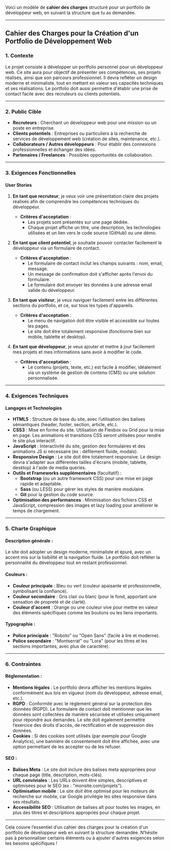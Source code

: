Voici un modèle de **cahier des charges** structuré pour un portfolio de développeur web, en suivant la structure que tu as demandée.

---

## Cahier des Charges pour la Création d'un Portfolio de Développement Web

### 1. **Contexte**
   Le projet consiste à développer un portfolio personnel pour un développeur web. Ce site aura pour objectif de présenter ses compétences, ses projets réalisés, ainsi que son parcours professionnel. Il devra refléter un design moderne et minimaliste, tout en mettant en valeur ses capacités techniques et ses réalisations. Le portfolio doit aussi permettre d'établir une prise de contact facile avec des recruteurs ou clients potentiels.

---

### 2. **Public Cible**
   - **Recruteurs** : Cherchant un développeur web pour une mission ou un poste en entreprise.
   - **Clients potentiels** : Entreprises ou particuliers à la recherche de services de développement web (création de sites, maintenance, etc.).
   - **Collaborateurs / Autres développeurs** : Pour établir des connexions professionnelles et échanger des idées.
   - **Partenaires / Freelances** : Possibles opportunités de collaboration.

---

### 3. **Exigences Fonctionnelles**

#### User Stories

1. **En tant que recruteur**, je veux voir une présentation claire des projets réalisés afin de comprendre les compétences techniques du développeur.
   - **Critères d'acceptation** : 
     - Les projets sont présentés sur une page dédiée.
     - Chaque projet affiche un titre, une description, les technologies utilisées et un lien vers le code source (GitHub) ou une démo.

2. **En tant que client potentiel**, je souhaite pouvoir contacter facilement le développeur via un formulaire de contact.
   - **Critères d'acceptation** : 
     - Le formulaire de contact inclut les champs suivants : nom, email, message.
     - Un message de confirmation doit s'afficher après l'envoi du formulaire.
     - Le formulaire doit envoyer les données à une adresse email valide du développeur.

3. **En tant que visiteur**, je veux naviguer facilement entre les différentes sections du portfolio, et ce, sur tous les types d'appareils.
   - **Critères d'acceptation** : 
     - Le menu de navigation doit être visible et accessible sur toutes les pages.
     - Le site doit être totalement responsive (fonctionne bien sur mobile, tablette et desktop).

4. **En tant que développeur**, je veux ajouter et mettre à jour facilement mes projets et mes informations sans avoir à modifier le code.
   - **Critères d'acceptation** : 
     - Le contenu (projets, texte, etc.) est facile à modifier, idéalement via un système de gestion de contenu (CMS) ou une solution personnalisée.

---

### 4. **Exigences Techniques**

#### Langages et Technologies
   - **HTML5** : Structure de base du site, avec l’utilisation des balises sémantiques (header, footer, section, article, etc.).
   - **CSS3** : Mise en forme du site. Utilisation de Flexbox ou Grid pour la mise en page. Les animations et transitions CSS seront utilisées pour rendre le site plus interactif.
   - **JavaScript** : Interactivité du site, gestion des formulaires et des animations JS si nécessaire (ex : défilement fluide, modals).
   - **Responsive Design** : Le site doit être totalement responsive. Le design devra s'adapter aux différentes tailles d'écrans (mobile, tablette, desktop) à l'aide de media queries.
   - **Outils et Frameworks supplémentaires** (facultatif) : 
     - **Bootstrap** (ou un autre framework CSS) pour une mise en page rapide et adaptable.
     - **Sass** (ou LESS) pour gérer les styles de manière modulaire.
     - **Git** pour la gestion du code source.
   - **Optimisation des performances** : Minimisation des fichiers CSS et JavaScript, compression des images et lazy loading pour améliorer le temps de chargement.

---

### 5. **Charte Graphique**

#### Description générale :
   Le site doit adopter un design moderne, minimaliste et épuré, avec un accent mis sur la lisibilité et la navigation fluide. Le portfolio doit refléter la personnalité du développeur tout en restant professionnel.

#### Couleurs :
   - **Couleur principale** : Bleu ou vert (couleur apaisante et professionnelle, symbolisant la confiance).
   - **Couleur secondaire** : Gris clair ou blanc (pour le fond, apportant une sensation de propreté et de clarté).
   - **Couleur d'accent** : Orange ou une couleur vive pour mettre en valeur des éléments spécifiques comme les boutons ou les liens importants.

#### Typographie :
   - **Police principale** : "Roboto" ou "Open Sans" (facile à lire et moderne).
   - **Police secondaire** : "Montserrat" ou "Lora" (pour les titres et les sections importantes, avec plus de caractère).

---

### 6. **Contraintes**

#### Réglementation :
   - **Mentions légales** : Le portfolio devra afficher les mentions légales conformément aux lois en vigueur (nom du développeur, adresse email, etc.).
   - **RGPD** : Conformité avec le règlement général sur la protection des données (RGPD). Le formulaire de contact doit mentionner que les données sont collectées de manière sécurisée et utilisées uniquement pour répondre aux demandes. Le site doit également permettre l’exercice des droits d'accès, de rectification et de suppression des données.
   - **Cookies** : Si des cookies sont utilisés (par exemple pour Google Analytics), une bannière de consentement doit être affichée, avec une option permettant de les accepter ou de les refuser.

#### SEO :
   - **Balises Meta** : Le site doit inclure des balises meta appropriées pour chaque page (title, description, mots-clés).
   - **URL conviviales** : Les URLs doivent être simples, descriptives et optimisées pour le SEO (ex : "monsite.com/projets").
   - **Optimisation mobile** : Le site doit être optimisé pour les moteurs de recherche sur mobile, car Google privilégie les sites responsive dans ses résultats.
   - **Accessibilité SEO** : Utilisation de balises alt pour toutes les images, en plus des titres et descriptions appropriés pour chaque projet.

---

Cela couvre l’essentiel d’un cahier des charges pour la création d'un portfolio de développeur web en suivant la structure demandée. N’hésite pas à personnaliser certains éléments ou à ajouter d'autres exigences selon tes besoins spécifiques !